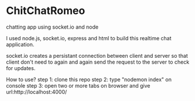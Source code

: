 # ChitChatRomeo
chatting app using socket.io and node

I used node.js, socket.io, express and html to build this realtime chat application.

socket.io creates a persistant connection between client and server so that client don't need to again and again 
send the request to the server to check for updates.

How to use?
step 1: clone this repo
step 2: type "nodemon index" on console
step 3: open two or more tabs on browser and give url:http://localhost:4000/
